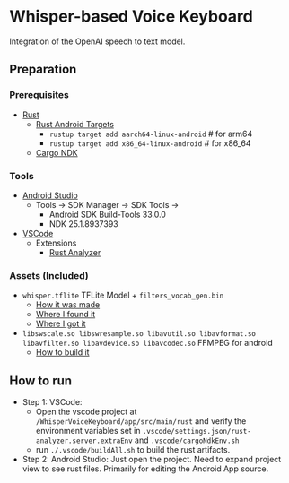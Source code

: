 # Whisper-based Voice Keyboard

Integration of the OpenAI speech to text model.

## Preparation

### Prerequisites

- [Rust](https://rustup.rs/)
    - [Rust Android Targets](https://github.com/mozilla/rust-android-gradle#usage)
        - `rustup target add aarch64-linux-android`     # for arm64
        - `rustup target add x86_64-linux-android`      # for x86_64
    - [Cargo NDK](https://github.com/bbqsrc/cargo-ndk)

### Tools

- [Android Studio](https://developer.android.com/studio)
    - Tools -> SDK Manager -> SDK Tools ->
        - Android SDK Build-Tools 33.0.0
        - NDK 25.1.8937393
- [VSCode](https://code.visualstudio.com/)
    - Extensions
        - [Rust Analyzer](https://marketplace.visualstudio.com/items?itemName=rust-lang.rust-analyzer)

### Assets (Included)

- `whisper.tflite` TFLite Model + `filters_vocab_gen.bin`
    - [How it was made](https://github.com/openai/whisper/discussions/11)
    - [Where I found it](https://github.com/openai/whisper/discussions/506)
    - [Where I got it](https://github.com/openai/whisper/discussions/443)
- `libswscale.so libswresample.so libavutil.so libavformat.so libavfilter.so libavdevice.so libavcodec.so` FFMPEG for android
    - [How to build it](https://github.com/Javernaut/ffmpeg-android-maker)

## How to run

- Step 1: VSCode:
    - Open the vscode project at `/WhisperVoiceKeyboard/app/src/main/rust` and verify the
      environment variables set in `.vscode/settings.json/rust-analyzer.server.extraEnv`
      and `.vscode/cargoNdkEnv.sh`
    - run `./.vscode/buildAll.sh` to build the rust artifacts.
- Step 2: Android Studio: Just open the project. Need to expand project view to see rust files.
  Primarily for editing the Android App source.
